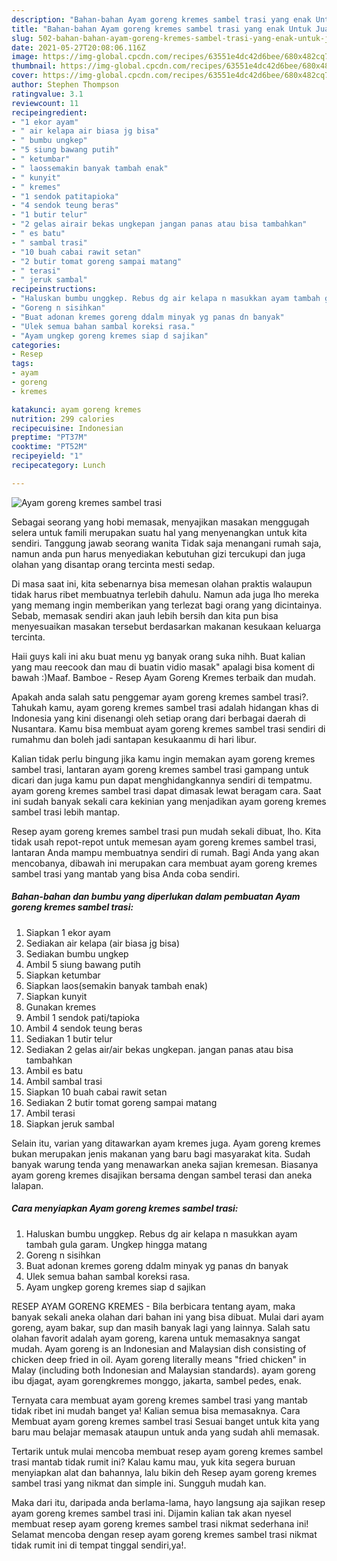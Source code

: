 ```yaml
---
description: "Bahan-bahan Ayam goreng kremes sambel trasi yang enak Untuk Jualan"
title: "Bahan-bahan Ayam goreng kremes sambel trasi yang enak Untuk Jualan"
slug: 502-bahan-bahan-ayam-goreng-kremes-sambel-trasi-yang-enak-untuk-jualan
date: 2021-05-27T20:08:06.116Z
image: https://img-global.cpcdn.com/recipes/63551e4dc42d6bee/680x482cq70/ayam-goreng-kremes-sambel-trasi-foto-resep-utama.jpg
thumbnail: https://img-global.cpcdn.com/recipes/63551e4dc42d6bee/680x482cq70/ayam-goreng-kremes-sambel-trasi-foto-resep-utama.jpg
cover: https://img-global.cpcdn.com/recipes/63551e4dc42d6bee/680x482cq70/ayam-goreng-kremes-sambel-trasi-foto-resep-utama.jpg
author: Stephen Thompson
ratingvalue: 3.1
reviewcount: 11
recipeingredient:
- "1 ekor ayam"
- " air kelapa air biasa jg bisa"
- " bumbu ungkep"
- "5 siung bawang putih"
- " ketumbar"
- " laossemakin banyak tambah enak"
- " kunyit"
- " kremes"
- "1 sendok patitapioka"
- "4 sendok teung beras"
- "1 butir telur"
- "2 gelas airair bekas ungkepan jangan panas atau bisa tambahkan"
- " es batu"
- " sambal trasi"
- "10 buah cabai rawit setan"
- "2 butir tomat goreng sampai matang"
- " terasi"
- " jeruk sambal"
recipeinstructions:
- "Haluskan bumbu unggkep. Rebus dg air kelapa n masukkan ayam tambah gula garam. Ungkep hingga matang"
- "Goreng n sisihkan"
- "Buat adonan kremes goreng ddalm minyak yg panas dn banyak"
- "Ulek semua bahan sambal koreksi rasa."
- "Ayam ungkep goreng kremes siap d sajikan"
categories:
- Resep
tags:
- ayam
- goreng
- kremes

katakunci: ayam goreng kremes 
nutrition: 299 calories
recipecuisine: Indonesian
preptime: "PT37M"
cooktime: "PT52M"
recipeyield: "1"
recipecategory: Lunch

---
```



![Ayam goreng kremes sambel trasi](https://img-global.cpcdn.com/recipes/63551e4dc42d6bee/680x482cq70/ayam-goreng-kremes-sambel-trasi-foto-resep-utama.jpg)

Sebagai seorang yang hobi memasak, menyajikan masakan menggugah selera untuk famili merupakan suatu hal yang menyenangkan untuk kita sendiri. Tanggung jawab seorang  wanita Tidak saja menangani rumah saja, namun anda pun harus menyediakan kebutuhan gizi tercukupi dan juga olahan yang disantap orang tercinta mesti sedap.

Di masa  saat ini, kita sebenarnya bisa memesan olahan praktis walaupun tidak harus ribet membuatnya terlebih dahulu. Namun ada juga lho mereka yang memang ingin memberikan yang terlezat bagi orang yang dicintainya. Sebab, memasak sendiri akan jauh lebih bersih dan kita pun bisa menyesuaikan masakan tersebut berdasarkan makanan kesukaan keluarga tercinta. 

Haii guys kali ini aku buat menu yg banyak orang suka nihh. Buat kalian yang mau reecook dan mau di buatin vidio masak&#34; apalagi bisa koment di bawah :)Maaf. Bamboe - Resep Ayam Goreng Kremes terbaik dan mudah.

Apakah anda salah satu penggemar ayam goreng kremes sambel trasi?. Tahukah kamu, ayam goreng kremes sambel trasi adalah hidangan khas di Indonesia yang kini disenangi oleh setiap orang dari berbagai daerah di Nusantara. Kamu bisa membuat ayam goreng kremes sambel trasi sendiri di rumahmu dan boleh jadi santapan kesukaanmu di hari libur.

Kalian tidak perlu bingung jika kamu ingin memakan ayam goreng kremes sambel trasi, lantaran ayam goreng kremes sambel trasi gampang untuk dicari dan juga kamu pun dapat menghidangkannya sendiri di tempatmu. ayam goreng kremes sambel trasi dapat dimasak lewat beragam cara. Saat ini sudah banyak sekali cara kekinian yang menjadikan ayam goreng kremes sambel trasi lebih mantap.

Resep ayam goreng kremes sambel trasi pun mudah sekali dibuat, lho. Kita tidak usah repot-repot untuk memesan ayam goreng kremes sambel trasi, lantaran Anda mampu membuatnya sendiri di rumah. Bagi Anda yang akan mencobanya, dibawah ini merupakan cara membuat ayam goreng kremes sambel trasi yang mantab yang bisa Anda coba sendiri.

<!--inarticleads1-->

##### Bahan-bahan dan bumbu yang diperlukan dalam pembuatan Ayam goreng kremes sambel trasi:

1. Siapkan 1 ekor ayam
1. Sediakan  air kelapa (air biasa jg bisa)
1. Sediakan  bumbu ungkep
1. Ambil 5 siung bawang putih
1. Siapkan  ketumbar
1. Siapkan  laos(semakin banyak tambah enak)
1. Siapkan  kunyit
1. Gunakan  kremes
1. Ambil 1 sendok pati/tapioka
1. Ambil 4 sendok teung beras
1. Sediakan 1 butir telur
1. Sediakan 2 gelas air/air bekas ungkepan. jangan panas atau bisa tambahkan
1. Ambil  es batu
1. Ambil  sambal trasi
1. Siapkan 10 buah cabai rawit setan
1. Sediakan 2 butir tomat goreng sampai matang
1. Ambil  terasi
1. Siapkan  jeruk sambal


Selain itu, varian yang ditawarkan ayam kremes juga. Ayam goreng kremes bukan merupakan jenis makanan yang baru bagi masyarakat kita. Sudah banyak warung tenda yang menawarkan aneka sajian kremesan. Biasanya ayam goreng kremes disajikan bersama dengan sambel terasi dan aneka lalapan. 

<!--inarticleads2-->

##### Cara menyiapkan Ayam goreng kremes sambel trasi:

1. Haluskan bumbu unggkep. Rebus dg air kelapa n masukkan ayam tambah gula garam. Ungkep hingga matang
1. Goreng n sisihkan
1. Buat adonan kremes goreng ddalm minyak yg panas dn banyak
1. Ulek semua bahan sambal koreksi rasa.
1. Ayam ungkep goreng kremes siap d sajikan


RESEP AYAM GORENG KREMES - Bila berbicara tentang ayam, maka banyak sekali aneka olahan dari bahan ini yang bisa dibuat. Mulai dari ayam goreng, ayam bakar, sup dan masih banyak lagi yang lainnya. Salah satu olahan favorit adalah ayam goreng, karena untuk memasaknya sangat mudah. Ayam goreng is an Indonesian and Malaysian dish consisting of chicken deep fried in oil. Ayam goreng literally means &#34;fried chicken&#34; in Malay (including both Indonesian and Malaysian standards). ayam goreng ibu djagat, ayam gorengkremes monggo, jakarta, sambel pedes, enak. 

Ternyata cara membuat ayam goreng kremes sambel trasi yang mantab tidak ribet ini mudah banget ya! Kalian semua bisa memasaknya. Cara Membuat ayam goreng kremes sambel trasi Sesuai banget untuk kita yang baru mau belajar memasak ataupun untuk anda yang sudah ahli memasak.

Tertarik untuk mulai mencoba membuat resep ayam goreng kremes sambel trasi mantab tidak rumit ini? Kalau kamu mau, yuk kita segera buruan menyiapkan alat dan bahannya, lalu bikin deh Resep ayam goreng kremes sambel trasi yang nikmat dan simple ini. Sungguh mudah kan. 

Maka dari itu, daripada anda berlama-lama, hayo langsung aja sajikan resep ayam goreng kremes sambel trasi ini. Dijamin kalian tak akan nyesel membuat resep ayam goreng kremes sambel trasi nikmat sederhana ini! Selamat mencoba dengan resep ayam goreng kremes sambel trasi nikmat tidak rumit ini di tempat tinggal sendiri,ya!.

